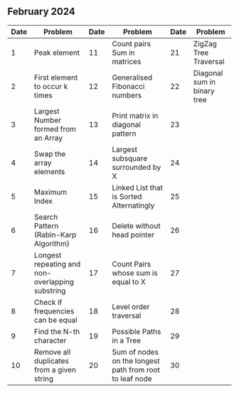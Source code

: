 ## February 2024

| Date | Problem                                         | Date | Problem                                                 | Date | Problem                     |
| ---- | ----------------------------------------------- | ---- | ------------------------------------------------------- | ---- | --------------------------- |
| 1    | Peak element                                    | 11   | Count pairs Sum in matrices                             | 21   | ZigZag Tree Traversal       |
| 2    | First element to occur k times                  | 12   | Generalised Fibonacci numbers                           | 22   | Diagonal sum in binary tree |
| 3    | Largest Number formed from an Array             | 13   | Print matrix in diagonal pattern                        | 23   |                             |
| 4    | Swap the array elements                         | 14   | Largest subsquare surrounded by X                       | 24   |                             |
| 5    | Maximum Index                                   | 15   | Linked List that is Sorted Alternatingly                | 25   |                             |
| 6    | Search Pattern (Rabin-Karp Algorithm)           | 16   | Delete without head pointer                             | 26   |                             |
| 7    | Longest repeating and non-overlapping substring | 17   | Count Pairs whose sum is equal to X                     | 27   |                             |
| 8    | Check if frequencies can be equal               | 18   | Level order traversal                                   | 28   |                             |
| 9    | Find the N-th character                         | 19   | Possible Paths in a Tree                                | 29   |                             |
| 10   | Remove all duplicates from a given string       | 20   | Sum of nodes on the longest path from root to leaf node | 30   |                             |
